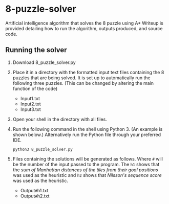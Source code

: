 # 8-puzzle-solver

Artificial intelligence algorithm that solves the 8 puzzle using A*
Writeup is provided detailing how to run the algorithm, outputs produced, and source code.

## Running the solver

1. Download 8_puzzle_solver.py
2. Place it in a directory with the formatted input text files containing the 8 puzzles that are being solved. It is set up to automatically run the following three puzzles. (This can be changed by altering the main function of the code)

    - Input1.txt
    - Input2.txt
    - Input3.txt

3. Open your shell in the directory with all files.

4. Run the following command in the shell using Python 3. (An example is shown below.) Alternatively run the Python file through your preferred IDE.

    `python3 8_puzzle_solver.py`

5. Files containing the solutions will be generated as follows. Where `#` will be the number of the input passed to the program. The `h1` shows that the *sum of Manhattan distances of the tiles from their goal positions* was used as the heuristic and `h2` shows that *Nilsson's sequence score* was used as the heuristic.
    - Output`#`h1.txt
    - Output`#`h2.txt

